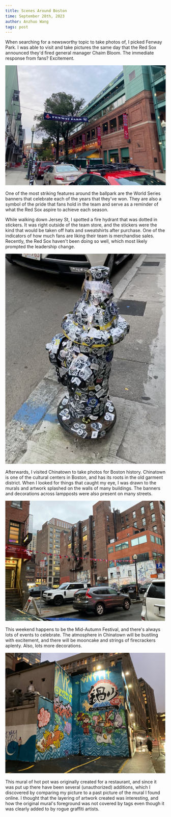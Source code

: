 ```yaml
---
title: Scenes Around Boston
time: September 28th, 2023
author: Anzhuo Wang
tags: post
---
```


When searching for a newsworthy topic to take photos of, I picked Fenway Park. I was able to visit and take pictures the same day that the Red Sox announced they'd fired general manager Chaim Bloom. The immediate response from fans? Excitement.

![fenway park](/images/fenway.jpg)

One of the most striking features around the ballpark are the World Series banners that celebrate each of the years that they've won. They are also a symbol of the pride that fans hold in the team and serve as a reminder of what the Red Sox aspire to achieve each season.

While walking down Jersey St, I spotted a fire hydrant that was dotted in stickers. It was right outside of the team store, and the stickers were the kind that would be taken off hats and sweatshirts after purchase. One of the indicators of how much fans are liking their team is merchandise sales. Recently, the Red Sox haven't been doing so well, which most likely prompted the leadership change.

<img class="vertical" src="/images/hydrant.png" alt="hydrant">

Afterwards, I visited Chinatown to take photos for Boston history. Chinatown is one of the cultural centers in Boston, and has its roots in the old garment district. When I looked for things that caught my eye, I was drawn to the murals and artwork splashed on the walls of many buildings. The banners and decorations across lampposts were also present on many streets.

![tyler st](/images/tylerst.jpg)

This weekend happens to be the Mid-Autumn Festival, and there's always lots of events to celebrate. The atmosphere in Chinatown will be bustling with excitement, and there will be mooncake and strings of firecrackers aplenty. Also, lots more decorations.

![shabu shabu](/images/shabushabu.jpg)

This mural of hot pot was originally created for a restaurant, and since it was put up there have been several (unauthorized) additions, which I discovered by comparing my picture to a past picture of the mural I found online. I thought that the layering of artwork created was interesting, and how the original mural's foreground was not covered by tags even though it was clearly added to by rogue graffiti artists.
